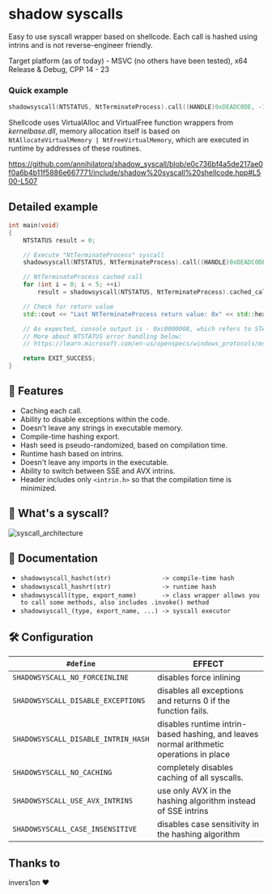 # shadow syscalls

Easy to use syscall wrapper based on shellcode. Each call is hashed using intrins and is not reverse-engineer friendly.

Target platform (as of today) - MSVC (no others have been tested), x64 Release & Debug, CPP 14 - 23

### Quick example
```cpp
shadowsyscall(NTSTATUS, NtTerminateProcess).call((HANDLE)0xDEADC0DE, -1);
```

Shellcode uses VirtualAlloc and VirtualFree function wrappers from *kernelbase.dll*, memory allocation itself is based on ```NtAllocateVirtualMemory | NtFreeVirtualMemory```, which are executed in runtime by addresses of these routines.

https://github.com/annihilatorq/shadow_syscall/blob/e0c736bf4a5de217ae0f0a6b4b11f5886e667771/include/shadow%20syscall%20shellcode.hpp#L500-L507

## Detailed example

```cpp
int main(void)
{
    NTSTATUS result = 0;

    // Execute "NtTerminateProcess" syscall
    shadowsyscall(NTSTATUS, NtTerminateProcess).call((HANDLE)0xDEADC0DE, -1);

    // NtTerminateProcess cached call
    for (int i = 0; i < 5; ++i)
        result = shadowsyscall(NTSTATUS, NtTerminateProcess).cached_call((HANDLE)0xDEADC0DE, -1);

    // Check for return value
    std::cout << "Last NtTerminateProcess return value: 0x" << std::hex << result << '\n';

    // As expected, console output is - 0xc0000008, which refers to STATUS_INVALID_HANDLE
    // More about NTSTATUS error handling below:
    // https://learn.microsoft.com/en-us/openspecs/windows_protocols/ms-erref/596a1078-e883-4972-9bbc-49e60bebca55

    return EXIT_SUCCESS;
}
```

## 🚀 Features

- Caching each call.
- Ability to disable exceptions within the code.
- Doesn't leave any strings in executable memory.
- Compile-time hashing export.
- Hash seed is pseudo-randomized, based on compilation time.
- Runtime hash based on intrins.
- Doesn't leave any imports in the executable.
- Ability to switch between SSE and AVX intrins.
- Header includes only ```<intrin.h>``` so that the compilation time is minimized.

## 📜 What's a syscall?
![syscall_architecture](https://github.com/annihilatorq/shadow_syscall/assets/143023834/63f46089-a590-4c6b-aa60-447b536ece34)

## 📄 Documentation

- `shadowsyscall_hashct(str)              -> compile-time hash`
- `shadowsyscall_hashrt(str)              -> runtime hash`
- `shadowsyscall(type, export_name)       -> class wrapper allows you to call some methods, also includes .invoke() method`
- `shadowsyscall_(type, export_name, ...) -> syscall executor`

## 🛠️ Configuration

| `#define`                                 | EFFECT                                                                                  |
| ----------------------------------------- | --------------------------------------------------------------------------------------- |
| `SHADOWSYSCALL_NO_FORCEINLINE`            | disables force inlining                                                                 |
| `SHADOWSYSCALL_DISABLE_EXCEPTIONS`        | disables all exceptions and returns 0 if the function fails.                            |
| `SHADOWSYSCALL_DISABLE_INTRIN_HASH`       | disables runtime intrin-based hashing, and leaves normal arithmetic operations in place |
| `SHADOWSYSCALL_NO_CACHING`                | completely disables caching of all syscalls.                                            |
| `SHADOWSYSCALL_USE_AVX_INTRINS`           | use only AVX in the hashing algorithm instead of SSE intrins                            |
| `SHADOWSYSCALL_CASE_INSENSITIVE`          | disables case sensitivity in the hashing algorithm                                      |

## Thanks to
invers1on :heart:

